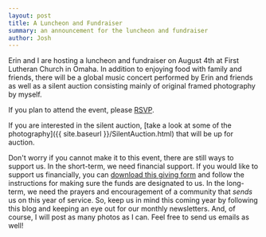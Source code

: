 ```yaml
---
layout: post
title: A Luncheon and Fundraiser
summary: an announcement for the luncheon and fundraiser
author: Josh
---
```


Erin and I are hosting a luncheon and fundraiser on August 4th at First
Lutheran Church in Omaha. In addition to enjoying food with family and
friends, there will be a global music concert performed by Erin and friends
as well as a silent auction consisting mainly of original framed photography
by myself.

If you plan to attend the event, please
[RSVP](http://joshanderin-luncheon-fundraiser.eventbrite.com/).

If you are interested in the silent auction, [take a look at some
of the photography]({{ site.baseurl }}/SilentAuction.html)
that will be up for auction.

Don't worry if you cannot make it to this event, there are still ways to
support us.
In the short-term, we
need financial support. If you would like to support us financially, you can
[download this giving
form](https://github.com/jbranchaud/joshanderin.com/raw/gh-pages/static/YAGMGivingFormBranchaud.pdf)
and follow the instructions for making sure the funds are designated to us.
In the long-term, we need the prayers and encouragement of a community that
*sends* us on this year of service. So, keep us in mind this coming year
by following this blog and keeping an eye out for our monthly newsletters.
And, of course, I will post as many photos as I can.
Feel free to send us emails as well!
